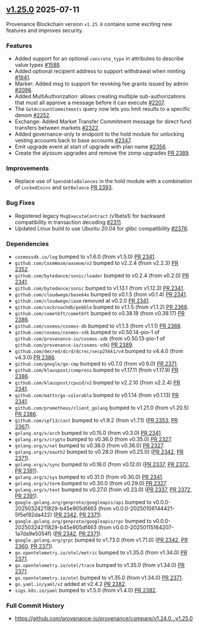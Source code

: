 ## [v1.25.0](https://github.com/provenance-io/provenance/releases/tag/v1.25.0) 2025-07-11

Provenance Blockchain version `v1.25.0` contains some exciting new features and improves security.

### Features

* Added support for an optional `concrete_type` in attributes to describe value types [#1588](https://github.com/provenance-io/provenance/issues/1588).
* Added optional recipient address to support withdrawal when minting [#1841](https://github.com/provenance-io/provenance/issues/1841).
* Marker: Added msg to support for revoking fee grants issued by admin [#2098](https://github.com/provenance-io/provenance/issues/2098).
* Added MultiAuthorization: allows creating multiple sub-authorizations that must all approve a message before it can execute [#2207](https://github.com/provenance-io/provenance/issues/2207).
* The `GetAccountCommitments` query now lets you limit results to a specific denom [#2252](https://github.com/provenance-io/provenance/issues/2252).
* Exchange: Added Market Transfer Commitment message for direct fund transfers between markets [#2322](https://github.com/provenance-io/provenance/issues/2322).
* Added governance-only tx endpoint to the hold module for unlocking vesting accounts back to base accounts [#2347](https://github.com/provenance-io/provenance/issues/2347).
* Emit upgrade event at start of upgrade with plan name [#2356](https://github.com/provenance-io/provenance/issues/2356).
* Create the alyssum upgrades and remove the zomp upgrades [PR 2389](https://github.com/provenance-io/provenance/pull/2389).

### Improvements

* Replace use of `SpendableBalances` in the hold module with a combination of `LockedCoins` and `GetBalance` [PR 2393](https://github.com/provenance-io/provenance/pull/2393).

### Bug Fixes

* Registered legacy `MsgExecuteContract` (v1beta1) for backward compatibility in transaction decoding [#2311](https://github.com/provenance-io/provenance/issues/2311).
* Updated Linux build to use Ubuntu 20.04 for glibc compatibility [#2376](https://github.com/provenance-io/provenance/issues/2376).

### Dependencies

* `cosmossdk.io/log` bumped to v1.6.0 (from v1.5.0) [PR 2341](https://github.com/provenance-io/provenance/pull/2341).
* `github.com/CosmWasm/wasmvm/v2` bumped to v2.2.4 (from v2.2.3) [PR 2352](https://github.com/provenance-io/provenance/pull/2352).
* `github.com/bytedance/sonic/loader` bumped to v0.2.4 (from v0.2.0) [PR 2341](https://github.com/provenance-io/provenance/pull/2341).
* `github.com/bytedance/sonic` bumped to v1.13.1 (from v1.12.3) [PR 2341](https://github.com/provenance-io/provenance/pull/2341).
* `github.com/cloudwego/base64x` bumped to v0.1.5 (from v0.1.4) [PR 2341](https://github.com/provenance-io/provenance/pull/2341).
* `github.com/cloudwego/iasm` removed at v0.2.0 [PR 2341](https://github.com/provenance-io/provenance/pull/2341).
* `github.com/cockroachdb/pebble` bumped to v1.1.5 (from v1.1.2) [PR 2368](https://github.com/provenance-io/provenance/pull/2368).
* `github.com/cometbft/cometbft` bumped to v0.38.18 (from v0.38.17) [PR 2386](https://github.com/provenance-io/provenance/pull/2386).
* `github.com/cosmos/cosmos-db` bumped to v1.1.3 (from v1.1.1) [PR 2368](https://github.com/provenance-io/provenance/pull/2368).
* `github.com/cosmos/cosmos-sdk` bumped to v0.50.14-pio-1 of `github.com/provenance-io/cosmos-sdk` (from v0.50.13-pio-1 of `github.com/provenance-io/cosmos-sdk`) [PR 2389](https://github.com/provenance-io/provenance/pull/2389).
* `github.com/decred/dcrd/dcrec/secp256k1/v4` bumped to v4.4.0 (from v4.3.0) [PR 2386](https://github.com/provenance-io/provenance/pull/2386).
* `github.com/google/go-cmp` bumped to v0.7.0 (from v0.6.0) [PR 2371](https://github.com/provenance-io/provenance/pull/2371).
* `github.com/klauspost/compress` bumped to v1.17.11 (from v1.17.9) [PR 2386](https://github.com/provenance-io/provenance/pull/2386).
* `github.com/klauspost/cpuid/v2` bumped to v2.2.10 (from v2.2.4) [PR 2341](https://github.com/provenance-io/provenance/pull/2341).
* `github.com/mattn/go-colorable` bumped to v0.1.14 (from v0.1.13) [PR 2341](https://github.com/provenance-io/provenance/pull/2341).
* `github.com/prometheus/client_golang` bumped to v1.21.0 (from v1.20.5) [PR 2386](https://github.com/provenance-io/provenance/pull/2386).
* `github.com/spf13/cast` bumped to v1.9.2 (from v1.7.1) ([PR 2353](https://github.com/provenance-io/provenance/pull/2353), [PR 2367](https://github.com/provenance-io/provenance/pull/2367)).
* `golang.org/x/arch` bumped to v0.15.0 (from v0.3.0) [PR 2341](https://github.com/provenance-io/provenance/pull/2341).
* `golang.org/x/crypto` bumped to v0.36.0 (from v0.35.0) [PR 2327](https://github.com/provenance-io/provenance/pull/2327).
* `golang.org/x/net` bumped to v0.38.0 (from v0.36.0) [PR 2327](https://github.com/provenance-io/provenance/pull/2327).
* `golang.org/x/oauth2` bumped to v0.28.0 (from v0.25.0) ([PR 2342](https://github.com/provenance-io/provenance/pull/2342), [PR 2371](https://github.com/provenance-io/provenance/pull/2371)).
* `golang.org/x/sync` bumped to v0.16.0 (from v0.12.0) ([PR 2337](https://github.com/provenance-io/provenance/pull/2337), [PR 2372](https://github.com/provenance-io/provenance/pull/2372), [PR 2391](https://github.com/provenance-io/provenance/pull/2391)).
* `golang.org/x/sys` bumped to v0.31.0 (from v0.30.0) [PR 2341](https://github.com/provenance-io/provenance/pull/2341).
* `golang.org/x/term` bumped to v0.30.0 (from v0.29.0) [PR 2327](https://github.com/provenance-io/provenance/pull/2327).
* `golang.org/x/text` bumped to v0.27.0 (from v0.23.0) ([PR 2337](https://github.com/provenance-io/provenance/pull/2337), [PR 2372](https://github.com/provenance-io/provenance/pull/2372), [PR 2391](https://github.com/provenance-io/provenance/pull/2391)).
* `google.golang.org/genproto/googleapis/api` bumped to v0.0.0-20250324211829-b45e905df463 (from v0.0.0-20250106144421-5f5ef82da422) ([PR 2342](https://github.com/provenance-io/provenance/pull/2342), [PR 2371](https://github.com/provenance-io/provenance/pull/2371)).
* `google.golang.org/genproto/googleapis/rpc` bumped to v0.0.0-20250324211829-b45e905df463 (from v0.0.0-20250115164207-1a7da9e5054f) ([PR 2342](https://github.com/provenance-io/provenance/pull/2342), [PR 2371](https://github.com/provenance-io/provenance/pull/2371)).
* `google.golang.org/grpc` bumped to v1.73.0 (from v1.71.0) ([PR 2342](https://github.com/provenance-io/provenance/pull/2342), [PR 2360](https://github.com/provenance-io/provenance/pull/2360), [PR 2371](https://github.com/provenance-io/provenance/pull/2371)).
* `go.opentelemetry.io/otel/metric` bumped to v1.35.0 (from v1.34.0) [PR 2371](https://github.com/provenance-io/provenance/pull/2371).
* `go.opentelemetry.io/otel/trace` bumped to v1.35.0 (from v1.34.0) [PR 2371](https://github.com/provenance-io/provenance/pull/2371).
* `go.opentelemetry.io/otel` bumped to v1.35.0 (from v1.34.0) [PR 2371](https://github.com/provenance-io/provenance/pull/2371).
* `go.yaml.in/yaml/v2` added at v2.4.2 [PR 2382](https://github.com/provenance-io/provenance/pull/2382).
* `sigs.k8s.io/yaml` bumped to v1.5.0 (from v1.4.0) [PR 2382](https://github.com/provenance-io/provenance/pull/2382).

### Full Commit History

* https://github.com/provenance-io/provenance/compare/v1.24.0...v1.25.0

